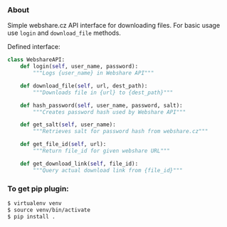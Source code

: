 ### About
Simple webshare.cz API interface for downloading files. For basic usage use `login` and `download_file` methods.

Defined interface:
```python
class WebshareAPI:
    def login(self, user_name, password):
        """Logs {user_name} in Webshare API"""

    def download_file(self, url, dest_path):
        """Downloads file in {url} to {dest_path}"""

    def hash_password(self, user_name, password, salt):
        """Creates password hash used by Webshare API"""

    def get_salt(self, user_name):
        """Retrieves salt for password hash from webshare.cz"""

    def get_file_id(self, url):
        """Return file_id for given webshare URL"""

    def get_download_link(self, file_id):
        """Query actual download link from {file_id}"""
```

### To get pip plugin:

```sh
$ virtualenv venv
$ source venv/bin/activate
$ pip install .
```
